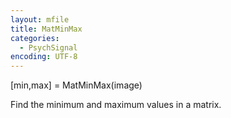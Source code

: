 ```yaml
---
layout: mfile
title: MatMinMax
categories:
  - PsychSignal
encoding: UTF-8
---
```


[min,max] = MatMinMax(image)

Find the minimum and maximum values in a matrix.